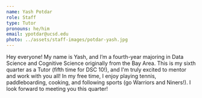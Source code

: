 ```yaml
---
name: Yash Potdar
role: Staff
type: Tutor
pronouns: he/him
email: ypotdar@ucsd.edu
photo: ../assets/staff-images/potdar-yash.jpg
---
```

Hey everyone! My name is Yash, and I’m a fourth-year majoring in Data Science and Cognitive Science originally from the Bay Area. This is my sixth quarter as a Tutor (fifth time for DSC 10!), and I'm truly excited to mentor and work with you all! In my free time, I enjoy playing tennis, paddleboarding, cooking, and following sports (go Warriors and Niners!). I look forward to meeting you this quarter!